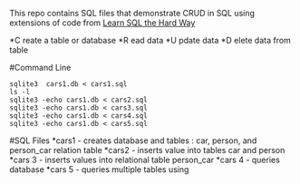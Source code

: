 This repo contains SQL files that demonstrate  CRUD  in SQL using extensions of code from [Learn SQL the Hard Way](http://sql.learncodethehardway.org)

*C reate a table or database
*R ead data
*U pdate data
*D elete data from table

#Command Line 
```
sqlite3  cars1.db < cars1.sql
ls -l
sqlite3 -echo cars1.db < cars2.sql
sqlite3 -echo cars1.db < cars3.sql
sqlite3 -echo cars1.db < cars4.sql
sqlite3 -echo cars1.db < cars5.sql
```

#SQL Files
*cars1 - creates database and tables : car, person, and person_car relation table
*cars2 - inserts value into tables car and person
*cars 3 - inserts values into relational table person_car
*cars 4 - queries database
*cars 5 - queries multiple tables using